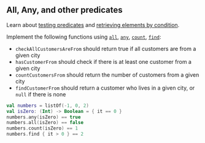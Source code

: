 ## All, Any, and other predicates

Learn about [testing predicates](https://kotlinlang.org/docs/collection-filtering.html#test-predicates)
and [retrieving elements by condition](https://kotlinlang.org/docs/collection-elements.html#retrieve-by-condition).

Implement the following functions using
[`all`](https://kotlinlang.org/api/latest/jvm/stdlib/kotlin.collections/all.html),
[`any`](https://kotlinlang.org/api/latest/jvm/stdlib/kotlin.collections/any.html),
[`count`](https://kotlinlang.org/api/latest/jvm/stdlib/kotlin.collections/count.html),
[`find`](https://kotlinlang.org/api/latest/jvm/stdlib/kotlin.collections/find.html):

* `checkAllCustomersAreFrom` should return true if all customers are from a given city
* `hasCustomerFrom` should check if there is at least one customer from a given city
* `countCustomersFrom` should return the number of customers from a given city
* `findCustomerFrom` should return a customer who lives in a given city, or `null` if there is none

```kotlin
val numbers = listOf(-1, 0, 2)
val isZero: (Int) -> Boolean = { it == 0 }
numbers.any(isZero) == true
numbers.all(isZero) == false
numbers.count(isZero) == 1
numbers.find { it > 0 } == 2
```

